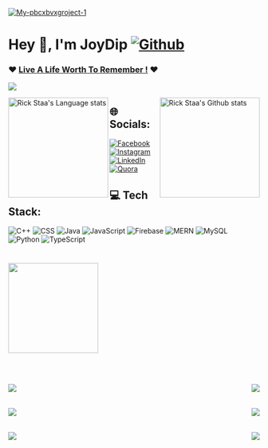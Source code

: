 

<a href="https://ibb.co/4JTpfrW"><img src="https://i.ibb.co/fQpHSwM/My-pbcxbvxgroject-1.png" alt="My-pbcxbvxgroject-1" border="0"></a>


# Hey 👋, I'm JoyDip [![Github](https://img.shields.io/github/followers/joydip007x?label=Follow&style=social)](https://github.com/joydip007x) 
### :heart: <a href="https://www.youtube.com/watch?v=4HlJ3zp6RC8&list=PLfU57O_hhlbqWNR7AesTALqqxhryrsdgF&index=40" >**Live A Life Worth To Remember !**</a> :heart:

<!--   <a href="https://github.com/joydip007x">
     <img align="center"  
          src="https://img.shields.io/github/followers/joydip007x?label=Follow&style=social"/>
   </a> -->
   
<!-- Streak Graph -->
<a href="http://www.github.com/joydip007x"><img src="https://github-readme-streak-stats.herokuapp.com/?user=joydip007x&stroke=ffffff&background=1c1917&ring=0891b2&fire=0891b2&currStreakNum=ffffff&currStreakLabel=0891b2&sideNums=ffffff&sideLabels=ffffff&dates=ffffff&hide_border=true"  /></a>





<!-- Dark Mode -->



<a    href="https://github.com/anuraghazra/github-readme-stats#gh-dark-mode-only">
<img  align="left" height=200 src="https://github-readme-stats-git-masterrstaa-rickstaa.vercel.app/api/top-langs/?username=joydip007x&layout=compact&langs_count=10&hide=jupyter%20notebook&hide_border=true&role=owner,collaborator&theme=dark&bg_color=000000#gh-dark-mode-only" alt="Rick Staa's Language stats" />
</a>

<a   href="https://github.com/anuraghazra/github-readme-stats#gh-dark-mode-only">
<img  align="right" height=200 src="https://github-readme-stats-git-masterrstaa-rickstaa.vercel.app/api?username=joydip007x&show_icons=true&count_private=true&line_height=28&hide_border=true&card_width=450&include_all_commits=true&role=owner,collaborator&exclude_repo=github-readme-stats&theme=dark&bg_color=000000#gh-dark-mode-only" alt="Rick Staa's Github stats" />
</a>

    

## 🌐 Socials: 
[![Facebook](https://img.shields.io/badge/Facebook-%231877F2.svg?logo=Facebook&logoColor=white)](https://facebook.com/joydip007x)
[![Instagram](https://img.shields.io/badge/Instagram-%23E4405F.svg?logo=Instagram&logoColor=white)](https://instagram.com/joydip007x) 
[![LinkedIn](https://img.shields.io/badge/LinkedIn-%230077B5.svg?logo=linkedin&logoColor=white)](https://linkedin.com/in/joydip007x) 
[![Quora](https://img.shields.io/badge/Quora-%23B92B27.svg?logo=Quora&logoColor=white)](https://quora.com/profile/Joydip007x) 

## 💻 Tech Stack:
![C++](https://img.shields.io/badge/c++-%2300599C.svg?style=for-the-badge&logo=c%2B%2B&logoColor=white) ![CSS](https://img.shields.io/badge/css-%231572B6.svg?style=for-the-badge&logo=css3&logoColor=white) ![Java](https://img.shields.io/badge/java-%23ED8B10.svg?style=for-the-badge&logo=java&logoColor=white) ![JavaScript](https://img.shields.io/badge/javascript-%23323330.svg?style=for-the-badge&logo=javascript&logoColor=white) ![Firebase](https://img.shields.io/badge/firebase-%23039BE5.svg?style=for-the-badge&logo=firebase)
![MERN](https://img.shields.io/badge/MERN--BLUE?style=for-the-badge&logo=appveyor)
![MySQL](https://img.shields.io/badge/mysql-%2300f.svg?style=for-the-badge&logo=mysql&logoColor=white) ![Python](https://img.shields.io/badge/python-3670A0?style=for-the-badge&logo=python&logoColor=white) ![TypeScript](https://img.shields.io/badge/typescript-%23323330.svg?style=for-the-badge&logo=typescript&logoColor=white)

# 
<!-- ![](https://komarev.com/ghpvc/?username=joydip007x&color=brightgreen&style=for-the-badge) -->
 <img align="center" width="180px"
        src="https://komarev.com/ghpvc/?username=joydip007x&color=brightgreen&style=for-the-badge&border_color=0c2aac"/>

&nbsp;&nbsp;&nbsp;&nbsp;&nbsp;&nbsp;&nbsp;&nbsp;&nbsp;&nbsp;&nbsp;&nbsp;&nbsp;&nbsp;&nbsp;&nbsp;&nbsp;&nbsp;&nbsp;&nbsp;&nbsp;&nbsp;&nbsp;&nbsp;&nbsp;&nbsp;&nbsp;&nbsp;&nbsp;&nbsp;&nbsp;&nbsp;&nbsp;&nbsp;&nbsp;&nbsp;&nbsp;&nbsp;&nbsp;&nbsp;&nbsp;&nbsp;&nbsp;&nbsp;&nbsp;&nbsp;&nbsp;&nbsp;&nbsp;&nbsp;&nbsp;&nbsp;&nbsp;&nbsp;&nbsp;&nbsp;&nbsp;&nbsp;&nbsp;&nbsp;&nbsp;&nbsp;&nbsp;&nbsp;&nbsp;&nbsp;&nbsp;&nbsp;&nbsp;&nbsp;&nbsp;&nbsp;&nbsp;&nbsp;&nbsp;&nbsp;&nbsp;&nbsp;&nbsp;&nbsp;&nbsp;&nbsp;&nbsp;&nbsp;&nbsp;&nbsp;&nbsp;&nbsp;&nbsp;&nbsp;&nbsp;&nbsp;&nbsp;&nbsp;&nbsp;&nbsp;&nbsp;&nbsp;&nbsp;&nbsp;&nbsp;&nbsp;&nbsp;
    &nbsp;&nbsp;&nbsp;&nbsp;&nbsp;&nbsp;&nbsp;&nbsp;&nbsp;&nbsp;&nbsp;&nbsp;&nbsp;&nbsp;&nbsp;&nbsp;&nbsp;&nbsp;&nbsp;&nbsp;&nbsp;&nbsp;&nbsp;&nbsp;&nbsp;&nbsp;&nbsp;&nbsp;&nbsp;&nbsp;&nbsp;&nbsp;&nbsp;&nbsp;&nbsp;&nbsp;&nbsp;&nbsp;&nbsp;&nbsp;&nbsp;&nbsp;&nbsp;&nbsp;&nbsp;&nbsp;&nbsp;&nbsp;&nbsp;&nbsp;&nbsp;&nbsp;&nbsp;&nbsp;&nbsp;&nbsp;&nbsp;&nbsp;&nbsp;&nbsp;&nbsp;&nbsp;&nbsp;&nbsp;&nbsp;&nbsp;&nbsp;&nbsp;&nbsp;&nbsp;&nbsp;&nbsp;


<a href="https://github.com/joydip007x/466-ECommerce">
   <img align="left"  
        src="https://github-readme-stats-git-masterrstaa-rickstaa.vercel.app/api/pin/?username=joydip007x&repo=466-ECommerce&theme=swift&border_color=0c2aac&border_radius=29.5"/>
 </a>
 
  <a>
    <a href="https://github.com/joydip007x/SimPlot">
    <img  align="right"
        src="https://github-readme-stats-git-masterrstaa-rickstaa.vercel.app/api/pin/?username=joydip007x&repo=SimPlot&theme=graywhite&border_color=0c2aac&border_radius=29.5" />
        
 </a>

  
&nbsp;&nbsp;&nbsp;&nbsp;&nbsp;&nbsp;&nbsp;&nbsp;&nbsp;&nbsp;&nbsp;&nbsp;&nbsp;&nbsp;&nbsp;&nbsp;&nbsp;&nbsp;&nbsp;&nbsp;&nbsp;&nbsp;&nbsp;&nbsp;&nbsp;&nbsp;&nbsp;&nbsp;&nbsp;&nbsp;&nbsp;&nbsp;&nbsp;&nbsp;&nbsp;&nbsp;&nbsp;&nbsp;&nbsp;&nbsp;&nbsp;&nbsp;&nbsp;&nbsp;&nbsp;&nbsp;&nbsp;&nbsp;&nbsp;&nbsp;&nbsp;&nbsp;&nbsp;&nbsp;&nbsp;&nbsp;&nbsp;&nbsp;&nbsp;&nbsp;&nbsp;&nbsp;&nbsp;&nbsp;&nbsp;&nbsp;&nbsp;&nbsp;&nbsp;&nbsp;&nbsp;&nbsp;&nbsp;&nbsp;&nbsp;&nbsp;&nbsp;&nbsp;&nbsp;&nbsp;&nbsp;&nbsp;&nbsp;&nbsp;&nbsp;&nbsp;&nbsp;&nbsp;&nbsp;&nbsp;&nbsp;&nbsp;&nbsp;&nbsp;&nbsp;&nbsp;&nbsp;&nbsp;&nbsp;&nbsp;&nbsp;&nbsp;&nbsp;
    &nbsp;&nbsp;&nbsp;&nbsp;&nbsp;&nbsp;&nbsp;&nbsp;&nbsp;&nbsp;&nbsp;&nbsp;&nbsp;&nbsp;&nbsp;&nbsp;&nbsp;&nbsp;&nbsp;&nbsp;&nbsp;&nbsp;&nbsp;&nbsp;&nbsp;&nbsp;&nbsp;&nbsp;&nbsp;&nbsp;&nbsp;&nbsp;&nbsp;&nbsp;&nbsp;&nbsp;&nbsp;&nbsp;&nbsp;&nbsp;&nbsp;&nbsp;&nbsp;&nbsp;&nbsp;&nbsp;&nbsp;&nbsp;&nbsp;&nbsp;&nbsp;&nbsp;&nbsp;&nbsp;&nbsp;&nbsp;&nbsp;&nbsp;&nbsp;&nbsp;&nbsp;&nbsp;&nbsp;&nbsp;&nbsp;&nbsp;&nbsp;&nbsp;&nbsp;&nbsp;&nbsp;&nbsp;
 
 
   <a href="https://github.com/AshrafTasin/SWE-Lab-Project-GLEAM">
   <img align="left" 
        src="https://github-readme-stats-git-masterrstaa-rickstaa.vercel.app/api/pin/?username=AshrafTasin&repo=SWE-Lab-Project-GLEAM&theme=vue&border_color=0c2aac&border_radius=29.5"/>        
   
  </a>
     <a href="https://github.com/joydip007x/Certified">
   <img align="right" 
        src="https://github-readme-stats-git-masterrstaa-rickstaa.vercel.app/api/pin/?username=joydip007x&repo=Certified&theme=buefy&border_color=0c2aac&border_radius=29.5" />
        
 </a>
      
&nbsp;&nbsp;&nbsp;&nbsp;&nbsp;&nbsp;&nbsp;&nbsp;&nbsp;&nbsp;&nbsp;&nbsp;&nbsp;&nbsp;&nbsp;&nbsp;&nbsp;&nbsp;&nbsp;&nbsp;&nbsp;&nbsp;&nbsp;&nbsp;&nbsp;&nbsp;&nbsp;&nbsp;&nbsp;&nbsp;&nbsp;&nbsp;&nbsp;&nbsp;&nbsp;&nbsp;&nbsp;&nbsp;&nbsp;&nbsp;&nbsp;&nbsp;&nbsp;&nbsp;&nbsp;&nbsp;&nbsp;&nbsp;&nbsp;&nbsp;&nbsp;&nbsp;&nbsp;&nbsp;&nbsp;&nbsp;&nbsp;&nbsp;&nbsp;&nbsp;&nbsp;&nbsp;&nbsp;&nbsp;&nbsp;&nbsp;&nbsp;&nbsp;&nbsp;&nbsp;&nbsp;&nbsp;&nbsp;&nbsp;&nbsp;&nbsp;&nbsp;&nbsp;&nbsp;&nbsp;&nbsp;&nbsp;&nbsp;&nbsp;&nbsp;&nbsp;&nbsp;&nbsp;&nbsp;&nbsp;&nbsp;&nbsp;&nbsp;&nbsp;&nbsp;&nbsp;&nbsp;&nbsp;&nbsp;&nbsp;&nbsp;&nbsp;&nbsp;
    &nbsp;&nbsp;&nbsp;&nbsp;&nbsp;&nbsp;&nbsp;&nbsp;&nbsp;&nbsp;&nbsp;&nbsp;&nbsp;&nbsp;&nbsp;&nbsp;&nbsp;&nbsp;&nbsp;&nbsp;&nbsp;&nbsp;&nbsp;&nbsp;&nbsp;&nbsp;&nbsp;&nbsp;&nbsp;&nbsp;&nbsp;&nbsp;&nbsp;&nbsp;&nbsp;&nbsp;&nbsp;&nbsp;&nbsp;&nbsp;&nbsp;&nbsp;&nbsp;&nbsp;&nbsp;&nbsp;&nbsp;&nbsp;&nbsp;&nbsp;&nbsp;&nbsp;&nbsp;&nbsp;&nbsp;&nbsp;&nbsp;&nbsp;&nbsp;&nbsp;&nbsp;&nbsp;&nbsp;&nbsp;&nbsp;&nbsp;&nbsp;&nbsp;&nbsp;&nbsp;&nbsp;&nbsp;
 
   <a href="https://github.com/joydip007x/AndroidApplication_Pothik">
    <img  align="left"
        src="https://github-readme-stats-git-masterrstaa-rickstaa.vercel.app/api/pin/?username=joydip007x&repo=AndroidApplication_Pothik&theme=graywhite&border_color=0c2aac&border_radius=29.5" />
  </a>
    
 <a href="https://github.com/joydip007x/What-Goes-Up">
   <img align="right" 
        src="https://github-readme-stats-git-masterrstaa-rickstaa.vercel.app/api/pin/?username=joydip007x&repo=What-Goes-Up&theme=swift&border_color=0c2aac&border_radius=29.5"/>
        
 </a>
&nbsp;&nbsp;&nbsp;&nbsp;&nbsp;&nbsp;&nbsp;&nbsp;&nbsp;&nbsp;&nbsp;&nbsp;&nbsp;&nbsp;&nbsp;&nbsp;&nbsp;&nbsp;&nbsp;&nbsp;&nbsp;&nbsp;&nbsp;&nbsp;&nbsp;&nbsp;&nbsp;&nbsp;&nbsp;&nbsp;&nbsp;&nbsp;&nbsp;&nbsp;&nbsp;&nbsp;&nbsp;&nbsp;&nbsp;&nbsp;&nbsp;&nbsp;&nbsp;&nbsp;&nbsp;&nbsp;&nbsp;&nbsp;&nbsp;&nbsp;&nbsp;&nbsp;&nbsp;&nbsp;&nbsp;&nbsp;&nbsp;&nbsp;&nbsp;&nbsp;&nbsp;&nbsp;&nbsp;&nbsp;&nbsp;&nbsp;&nbsp;&nbsp;&nbsp;&nbsp;&nbsp;&nbsp;&nbsp;&nbsp;&nbsp;&nbsp;&nbsp;&nbsp;&nbsp;&nbsp;&nbsp;&nbsp;&nbsp;&nbsp;&nbsp;&nbsp;&nbsp;&nbsp;&nbsp;&nbsp;&nbsp;&nbsp;&nbsp;&nbsp;&nbsp;&nbsp;&nbsp;&nbsp;&nbsp;&nbsp;&nbsp;&nbsp;&nbsp;
    &nbsp;&nbsp;&nbsp;&nbsp;&nbsp;&nbsp;&nbsp;&nbsp;&nbsp;&nbsp;&nbsp;&nbsp;&nbsp;&nbsp;&nbsp;&nbsp;&nbsp;&nbsp;&nbsp;&nbsp;&nbsp;&nbsp;&nbsp;&nbsp;&nbsp;&nbsp;&nbsp;&nbsp;&nbsp;&nbsp;&nbsp;&nbsp;&nbsp;&nbsp;&nbsp;&nbsp;&nbsp;&nbsp;&nbsp;&nbsp;&nbsp;&nbsp;&nbsp;&nbsp;&nbsp;&nbsp;&nbsp;&nbsp;&nbsp;&nbsp;&nbsp;&nbsp;&nbsp;&nbsp;&nbsp;&nbsp;&nbsp;&nbsp;&nbsp;&nbsp;&nbsp;&nbsp;&nbsp;&nbsp;&nbsp;&nbsp;&nbsp;&nbsp;&nbsp;&nbsp;&nbsp;&nbsp;
 
<!--   <a href="https://github.com/joydip007x/MedKeep">
   <img align="left"  
        src="https://github-readme-stats-git-masterrstaa-rickstaa.vercel.app/api/pin/?username=joydip007x&repo=MedKeep&theme=default&border_color=0c2aac&border_radius=29.5"/>
 </a> -->
 
 <br></br>
<!--  <a href="http://www.github.com/joydip007x"><img src="https://github-readme-activity-graph.vercel.app/graph?username=joydip007x&theme=react-dark" alt="GitHub Commits Graph" /></a>
 -->
<!--  <a href="http://www.github.com/joydip007x"><img src="https://github-readme-activity-graph.cyclic.app/graph?username=joydip007x&bg_color=1c1917&color=ffffff&line=0891b2&point=ffffff&area_color=1c1917&area=true&hide_border=true&custom_title=GitHub%20Commits%20Graph" alt="GitHub Commits Graph" /></a> -->

     
<!-- [![Readme Card](https://github-readme-stats.vercel.app/api/pin/?username=anuraghazra&repo=github-readme-stats)](https://github.com/anuraghazra/github-readme-stats)
 -->

   
<!-- [![Readme Card](https://github-readme-stats.vercel.app/api/pin/?username=joydip007x&repo=466-ECommerce)](https://github.com/joydip007x/466-ECommerce)
[![Readme Card](https://github-readme-stats.vercel.app/api/pin/?username=joydip007x&repo=MedKeep)](https://github.com/joydip007x/MedKeep)
[![Readme Card](https://github-readme-stats.vercel.app/api/pin/?username=joydip007x&repo=MedKeep)](https://github.com/joydip007x/MedKeep)
 -->
<!-- 
[![Anurag's GitHub stats](https://github-readme-stats.vercel.app/api?username=joydip007x&count_private=true&show_icons=true)](https://github.com/anuraghazra/github-readme-stats) -->

